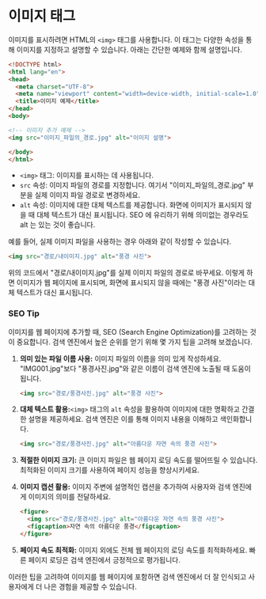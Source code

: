 # 이미지 태그

이미지를 표시하려면 HTML의 `<img>` 태그를 사용합니다. 이 태그는 다양한 속성을 통해 이미지를 지정하고 설명할 수 있습니다. 아래는 간단한 예제와 함께 설명입니다.

```html
<!DOCTYPE html>
<html lang="en">
<head>
  <meta charset="UTF-8">
  <meta name="viewport" content="width=device-width, initial-scale=1.0">
  <title>이미지 예제</title>
</head>
<body>

<!-- 이미지 추가 예제 -->
<img src="이미지_파일의_경로.jpg" alt="이미지 설명">

</body>
</html>

```

- `<img>` 태그: 이미지를 표시하는 데 사용됩니다.
- `src` 속성: 이미지 파일의 경로를 지정합니다. 여기서 "이미지_파일의_경로.jpg" 부분을 실제 이미지 파일 경로로 변경하세요.
- `alt` 속성: 이미지에 대한 대체 텍스트를 제공합니다. 화면에 이미지가 표시되지 않을 때 대체 텍스트가 대신 표시됩니다. SEO 에 유리하기 위해 의미없는 경우라도 alt 는 있는 것이 좋습니다.

예를 들어, 실제 이미지 파일을 사용하는 경우 아래와 같이 작성할 수 있습니다.

```html
<img src="경로/내이미지.jpg" alt="풍경 사진">
```

위의 코드에서 "경로/내이미지.jpg"를 실제 이미지 파일의 경로로 바꾸세요. 이렇게 하면 이미지가 웹 페이지에 표시되며, 화면에 표시되지 않을 때에는 "풍경 사진"이라는 대체 텍스트가 대신 표시됩니다.

### SEO Tip

이미지를 웹 페이지에 추가할 때, SEO (Search Engine Optimization)를 고려하는 것이 중요합니다. 검색 엔진에서 높은 순위를 얻기 위해 몇 가지 팁을 고려해 보겠습니다.

1. **의미 있는 파일 이름 사용:**
이미지 파일의 이름을 의미 있게 작성하세요. "IMG001.jpg"보다 "풍경사진.jpg"와 같은 이름이 검색 엔진에 노출될 때 도움이 됩니다.
    
    ```html
    <img src="경로/풍경사진.jpg" alt="풍경 사진">
    
    ```
    
2. **대체 텍스트 활용:**`<img>` 태그의 `alt` 속성을 활용하여 이미지에 대한 명확하고 간결한 설명을 제공하세요. 검색 엔진은 이를 통해 이미지 내용을 이해하고 색인화합니다.
    
    ```html
    <img src="경로/풍경사진.jpg" alt="아름다운 자연 속의 풍경 사진">
    
    ```
    
3. **적절한 이미지 크기:**
큰 이미지 파일은 웹 페이지 로딩 속도를 떨어뜨릴 수 있습니다. 최적화된 이미지 크기를 사용하여 페이지 성능을 향상시키세요.
4. **이미지 캡션 활용:**
이미지 주변에 설명적인 캡션을 추가하여 사용자와 검색 엔진에게 이미지의 의미를 전달하세요.
    
    ```html
    <figure>
      <img src="경로/풍경사진.jpg" alt="아름다운 자연 속의 풍경 사진">
      <figcaption>자연 속의 아름다운 풍경</figcaption>
    </figure>
    
    ```
    
5. **페이지 속도 최적화:**
이미지 외에도 전체 웹 페이지의 로딩 속도를 최적화하세요. 빠른 페이지 로딩은 검색 엔진에서 긍정적으로 평가됩니다.

이러한 팁을 고려하여 이미지를 웹 페이지에 포함하면 검색 엔진에서 더 잘 인식되고 사용자에게 더 나은 경험을 제공할 수 있습니다.